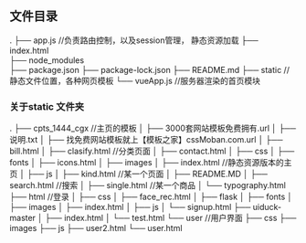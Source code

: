 
## 文件目录
.
├── app.js                                      //负责路由控制，以及session管理， 静态资源加载
├── index.html                             
├── node_modules   
├── package.json
├── package-lock.json
├── README.md
├── static                                       //静态文件位置，各种网页模板
└── vueApp.js                               //服务器渲染的首页模块

### 关于static 文件夹
.
├── cpts_1444_cgx                          //主页的模板
│   ├── 3000套网站模板免费拥有.url
│   ├── 说明.txt
│   ├── 找免费网站模板就上【模板之家】cssMoban.com.url
│   ├── bill.html
│   ├── clasify.html                            //分类页面
│   ├── contact.html
│   ├── css
│   ├── fonts
│   ├── icons.html
│   ├── images
│   ├── index.html                                //静态资源版本的主页
│   ├── js
│   ├── kind.html                              //某一个页面
│   ├── README.MD
│   ├── search.html                       //搜索
│   ├── single.html                            //某一个商品
│   └── typography.html
├── html                                                 //登录
│   ├── css
│   ├── face_rec.html
│   ├── flask
│   ├── fonts
│   ├── images
│   ├── index.html
│   ├── js
│   └── signup.html
├── uiduck-master
│   ├── index.html
│   └── test.html
└── user                                          //用户界面
    ├── css 
    ├── images
    ├── js
    ├── user2.html
    └── user.html

